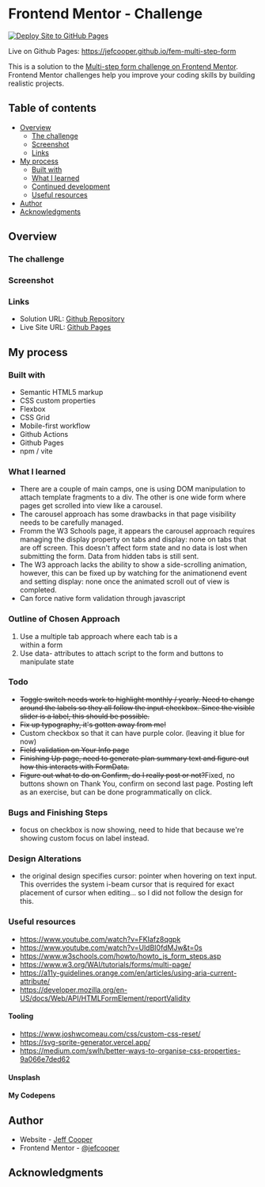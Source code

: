 # Frontend Mentor - Challenge

[![Deploy Site to GitHub Pages](https://github.com/jefcooper/fem-multi-step-form/actions/workflows/static.yml/badge.svg)](https://github.com/jefcooper/fem-multi-step-form/actions/workflows/static.yml)

Live on Github Pages: https://jefcooper.github.io/fem-multi-step-form

This is a solution to the [Multi-step form challenge on Frontend Mentor](https://www.frontendmentor.io/challenges/multistep-form-YVAnSdqQBJ). Frontend Mentor challenges help you improve your coding skills by building realistic projects.

## Table of contents

- [Overview](#overview)
  - [The challenge](#the-challenge)
  - [Screenshot](#screenshot)
  - [Links](#links)
- [My process](#my-process)
  - [Built with](#built-with)
  - [What I learned](#what-i-learned)
  - [Continued development](#continued-development)
  - [Useful resources](#useful-resources)
- [Author](#author)
- [Acknowledgments](#acknowledgments)

## Overview

### The challenge

### Screenshot

### Links

- Solution URL: [Github Repository](https://github.com/jefcooper/fem-multi-step-form)
- Live Site URL: [Github Pages](https://jefcooper.github.io/fem-multi-step-form)

## My process

### Built with

- Semantic HTML5 markup
- CSS custom properties
- Flexbox
- CSS Grid
- Mobile-first workflow
- Github Actions
- Github Pages
- npm / vite

### What I learned

- There are a couple of main camps, one is using DOM manipulation to attach template fragments to a div. The other is one wide form where pages get scrolled into view like a carousel.
- The carousel approach has some drawbacks in that page visibility needs to be carefully managed.
- Fromm the W3 Schools page, it appears the carousel approach requires managing the display property on tabs and display: none on tabs that are off screen. This doesn't affect form state and no data is lost when submitting the form. Data from hidden tabs is still sent.
- The W3 approach lacks the ability to show a side-scrolling animation, however, this can be fixed up by watching for the animationend event and setting display: none once the animated scroll out of view is completed.
- Can force native form validation through javascript

### Outline of Chosen Approach

1. Use a multiple tab approach where each tab is a <section> within a form
2. Use data- attributes to attach script to the form and buttons to manipulate state

### Todo

- ~~Toggle switch needs work to highlight monthly / yearly. Need to change around the labels so they all follow the input checkbox. Since the visible slider is a label, this should be possible.~~
- ~~Fix up typography, it's gotten away from me!~~
- Custom checkbox so that it can have purple color. (leaving it blue for now)
- ~~Field validation on Your Info page~~
- ~~Finishing Up page, need to generate plan summary text and figure out how this interacts with FormData.~~
- ~~Figure out what to do on Confirm, do I really post or not?~~Fixed, no buttons shown on Thank You, confirm on second last page. Posting left as an exercise, but can be done programmatically on click.

### Bugs and Finishing Steps

- focus on checkbox is now showing, need to hide that because we're showing custom focus on label instead.

### Design Alterations

- the original design specifies cursor: pointer when hovering on text input. This overrides the system i-beam cursor that is required for exact placement of cursor when editing... so I did not follow the design for this.

### Useful resources

- https://www.youtube.com/watch?v=FKIafz8qgpk
- https://www.youtube.com/watch?v=UldBI0fdMJw&t=0s
- https://www.w3schools.com/howto/howto_js_form_steps.asp
- https://www.w3.org/WAI/tutorials/forms/multi-page/
- https://a11y-guidelines.orange.com/en/articles/using-aria-current-attribute/
- https://developer.mozilla.org/en-US/docs/Web/API/HTMLFormElement/reportValidity

#### Tooling

- https://www.joshwcomeau.com/css/custom-css-reset/
- https://svg-sprite-generator.vercel.app/
- https://medium.com/swlh/better-ways-to-organise-css-properties-9a066e7ded62

#### Unsplash

#### My Codepens

## Author

- Website - [Jeff Cooper](https://jefcooper.github.io)
- Frontend Mentor - [@jefcooper](https://www.frontendmentor.io/profile/jefcooper)

## Acknowledgments
